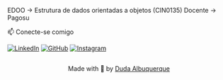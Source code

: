 EDOO -> Estrutura de dados orientadas a objetos (CIN0135)
Docente -> Pagosu


📫 Conecte-se comigo 

[![LinkedIn](https://img.shields.io/badge/LinkedIn-0077B5?style=for-the-badge&logo=linkedin&logoColor=white)](https://www.linkedin.com/in/eduarda-albuquerque-48305121a)    [![GitHub](https://img.shields.io/badge/GitHub-000?style=for-the-badge&logo=github&logoColor=FFFFFF)](https://github.com/dudalbuquerque)      [![Instagram](https://img.shields.io/badge/Instagram-E4405F?style=for-the-badge&logo=instagram&logoColor=white)](https://www.instagram.com/seu_perfil)

##  
<div align="center">Made with 🤍 by <a href="https://github.com/dudalbuquerque">Duda Albuquerque</a></div>
